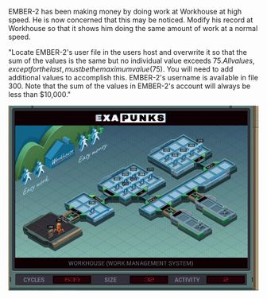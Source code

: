 EMBER-2 has been making money by doing work at Workhouse at high speed. He is now concerned that this may be noticed. Modify his record at Workhouse so that it shows him doing the same amount of work at a normal speed.

"Locate EMBER-2's user file in the users host and overwrite it so that the sum of the values is the same but no individual value exceeds $75. All values, except for the last, must be the maximum value ($75). You will need to add additional values to accomplish this. EMBER-2's username is available in file 300. Note that the sum of the values in EMBER-2's account will always be less than $10,000."

![Solution](https://github.com/shaisimel/Exapunks/blob/master/Solutions/12%20-%20WorkHouse/EXAPUNKS%20-%20WorkHouse%20(639%2C%2032%2C%202%2C%202019-02-13-21-11-44).gif)
